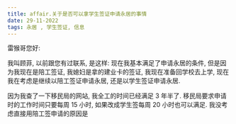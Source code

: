 ```yaml
---
title: affair.关于是否可以拿学生签证申请永居的事情
date: 29-11-2022
tags: 永居 , 学生签证, 信息
---
```


雷猴哥您好: 

 我叫顾菲, 以前跟您有过联系, 是这样: 现在我基本满足了申请永居的条件, 但是因为我现在是陪工签证, 我媳妇是拿的建业卡的签证, 我现在准备回学校去上学, 现在我在考虑是继续以陪工签证申请永居, 还是以学生签证申请永居. 

 因为我查了一下移民局的网站, 我全工的时间已经满足 3 年半了. 移民局要求申请时的工作时间只要每周 15 小时, 如果改成学生签每周 20 小时也可以满足. 
 我没考虑直接用陪工签申请的原因是